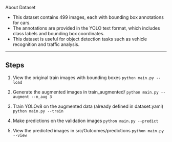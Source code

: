 About Dataset

- This dataset contains 499 images, each with bounding box annotations for cars.
- The annotations are provided in the YOLO text format, which includes class labels and bounding box coordinates.
- This dataset is useful for object detection tasks such as vehicle recognition and traffic analysis.

---

## Steps

1. View the original train images with bounding boxes
`python main.py --load`

2. Generate the augmented images in train_augmented/
`python main.py --augment --n_aug 3`

3. Train YOLOv8 on the augmented data (already defined in dataset.yaml)
`python main.py --train`

4. Make predictions on the validation images
`python main.py --predict`

5. View the predicted images in src/Outcomes/predictions
`python main.py --view`
